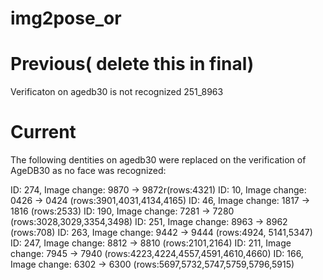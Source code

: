 # img2pose_or

# Previous(   delete this in final)
Verificaton on agedb30 is not recognized 251_8963

# Current
The following dentities on agedb30 were replaced on the verification of AgeDB30 as no face was recognized:

ID: 274, Image change: 9870 -> 9872r(rows:4321)
ID: 10, Image change: 0426 -> 0424 (rows:3901,4031,4134,4165)
ID: 46, Image change: 1817 -> 1816 (rows:2533)
ID: 190, Image change: 7281 -> 7280 (rows:3028,3029,3354,3498)
ID: 251, Image change: 8963 -> 8962 (rows:708)
ID: 263, Image change: 9442 -> 9444 (rows:4924, 5141,5347)
ID: 247, Image change: 8812 -> 8810 (rows:2101,2164)
ID: 211, Image change: 7945 -> 7940 (rows:4223,4224,4557,4591,4610,4660)
ID: 166, Image change: 6302 -> 6300 (rows:5697,5732,5747,5759,5796,5915)

